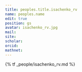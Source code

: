 ```yaml
---
title: peoples.title.isachenko_rv
name: peoples.name
edit: true
position: gs
avatar: isachenko_rv.jpg
mail:
site:
scholar:
orcid:
mathnet:
---
```


{% tf _people/isachenko_rv.md %}